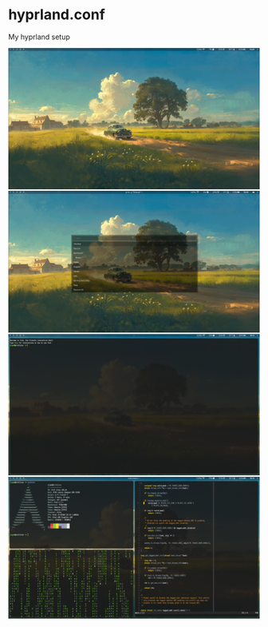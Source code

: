 # hyprland.conf
My hyprland setup 

![Alt text](source/1.png)
![Alt text](source/2.png)
![Alt text](source/3.png)
![Alt text](source/4.png)
